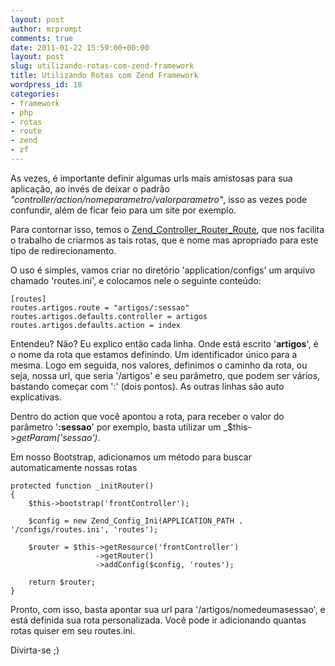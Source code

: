 ```yaml
---
layout: post
author: mrprompt
comments: true
date: 2011-01-22 15:59:00+00:00
layout: post
slug: utilizando-rotas-com-zend-framework
title: Utilizando Rotas com Zend Framework
wordpress_id: 18
categories:
- framework
- php
- rotas
- route
- zend
- zf
---
```


As vezes, é importante definir algumas urls mais amistosas para sua aplicação, ao invés de deixar o padrão _"controller/action/nomeparametro/valorparametro"_, isso as vezes pode confundir, além de ficar feio para um site por exemplo.

Para contornar isso, temos o [Zend_Controller_Router_Route](http://framework.zend.com/manual/en/zend.controller.router.html), que nos facilita o trabalho de criarmos as tais rotas, que é nome mas apropriado para este tipo de redirecionamento.

O uso é simples, vamos criar no diretório 'application/configs' um arquivo chamado 'routes.ini', e colocamos nele o seguinte conteúdo:
```
[routes]
routes.artigos.route = "artigos/:sessao"
routes.artigos.defaults.controller = artigos
routes.artigos.defaults.action = index

```

Entendeu? Não? Eu explico então cada linha. Onde está escrito '**artigos**', é o nome da rota que estamos definindo. Um identificador único para a mesma. Logo em seguida, nos valores, definimos o caminho da rota, ou seja, nossa url, que seria '/artigos' e seu parâmetro, que podem ser vários, bastando começar com ':' (dois pontos). As outras linhas são auto explicativas.

Dentro do action que você apontou a rota, para receber o valor do parâmetro '**:sessao**' por exemplo, basta utilizar um _$this->_getParam('sessao')_.

Em nosso Bootstrap, adicionamos um método para buscar automaticamente nossas rotas
```
protected function _initRouter()
{
    $this->bootstrap('frontController');

    $config = new Zend_Config_Ini(APPLICATION_PATH . '/configs/routes.ini', 'routes');

    $router = $this->getResource('frontController')
                   ->getRouter()
                   ->addConfig($config, 'routes');

    return $router;
}
```
Pronto, com isso, basta apontar sua url para '/artigos/nomedeumasessao', e está definida sua rota personalizada. Você pode ir adicionando quantas rotas quiser em seu routes.ini.



Divirta-se ;)
